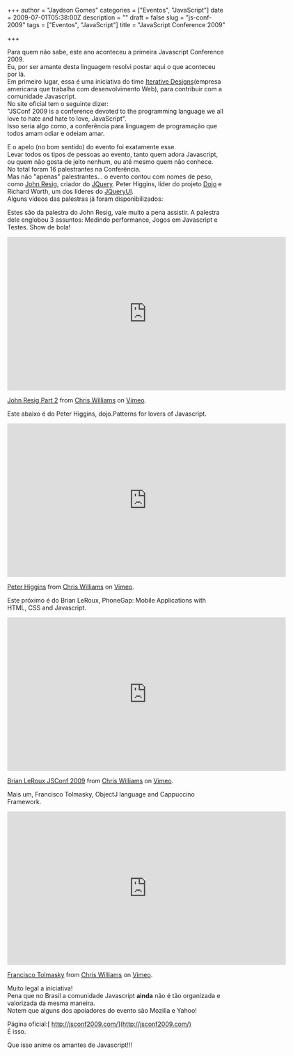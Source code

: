 +++
author = "Jaydson Gomes"
categories = ["Eventos", "JavaScript"]
date = 2009-07-01T05:38:00Z
description = ""
draft = false
slug = "js-conf-2009"
tags = ["Eventos", "JavaScript"]
title = "JavaScript Conference 2009"

+++

Para quem não sabe, este ano aconteceu a primeira Javascript Conference 2009.  
Eu, por ser amante desta linguagem resolvi postar aqui o que aconteceu por lá.  
Em primeiro lugar, essa é uma iniciativa do time [Iterative Designs](http://www.iterativedesigns.com/)(empresa americana que trabalha com desenvolvimento Web), para contribuir com a comunidade Javascript.  
No site oficial tem o seguinte dizer:  
"JSConf 2009 is a conference devoted to the programming language we all love to hate and hate to love, JavaScript".  
Isso seria algo como, a conferência para linguagem de programação que todos amam odiar e odeiam amar.  
<!-- more -->

E o apelo (no bom sentido) do evento foi exatamente esse.  
Levar todos os tipos de pessoas ao evento, tanto quem adora Javascript, ou quem não gosta de jeito nenhum, ou até mesmo quem não conhece.  
No total foram 16 palestrantes na Conferência.  
Mas não "apenas" palestrantes... o evento contou com nomes de peso, como [John Resig](http://ejohn.org), criador do [JQuery](http://jquery.com). Peter Higgins, líder do projeto [Dojo](http://www.dojotoolkit.org/) e Richard Worth, um dos líderes do [JQueryUI](http://www.jqueryui.com/).  
Alguns vídeos das palestras já foram disponibilizados:

Estes são da palestra do John Resig, vale muito a pena assistir. A palestra dele englobou 3 assuntos: Medindo performance, Jogos em Javascript e Testes. Show de bola!  
<iframe src="https://player.vimeo.com/video/5289775" width="640" height="352" frameborder="0" webkitallowfullscreen mozallowfullscreen allowfullscreen></iframe>
<p><a href="https://vimeo.com/5289775">John Resig Part 2</a> from <a href="https://vimeo.com/jsconf">Chris Williams</a> on <a href="https://vimeo.com">Vimeo</a>.</p>

Este abaixo é do Peter Higgins, dojo.Patterns for lovers of Javascript.  
<iframe src="https://player.vimeo.com/video/4914035" width="640" height="352" frameborder="0" webkitallowfullscreen mozallowfullscreen allowfullscreen></iframe>
<p><a href="https://vimeo.com/4914035">Peter Higgins</a> from <a href="https://vimeo.com/jsconf">Chris Williams</a> on <a href="https://vimeo.com">Vimeo</a>.</p>

Este próximo é do Brian LeRoux, PhoneGap: Mobile Applications with HTML, CSS and Javascript.  
<iframe src="https://player.vimeo.com/video/5120343" width="640" height="352" frameborder="0" webkitallowfullscreen mozallowfullscreen allowfullscreen></iframe>
<p><a href="https://vimeo.com/5120343">Brian LeRoux JSConf 2009</a> from <a href="https://vimeo.com/jsconf">Chris Williams</a> on <a href="https://vimeo.com">Vimeo</a>.</p>

Mais um, Francisco Tolmasky, ObjectJ language and Cappuccino Framework.  
<iframe src="https://player.vimeo.com/video/4778201" width="640" height="352" frameborder="0" webkitallowfullscreen mozallowfullscreen allowfullscreen></iframe>
<p><a href="https://vimeo.com/4778201">Francisco Tolmasky</a> from <a href="https://vimeo.com/jsconf">Chris Williams</a> on <a href="https://vimeo.com">Vimeo</a>.</p>

Muito legal a iniciativa!  
Pena que no Brasil a comunidade Javascript **ainda** não é tão organizada e valorizada da mesma maneira.  
Notem que alguns dos apoiadores do evento são Mozilla e Yahoo!  

Página oficial:[ http://jsconf2009.com/](http://jsconf2009.com/)  
É isso.

Que isso anime os amantes de Javascript!!!  
